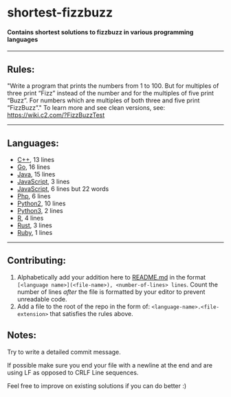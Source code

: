 # shortest-fizzbuzz
#### Contains shortest solutions to fizzbuzz in various programming languages

** **

## Rules:
"Write a program that prints the numbers from 1 to 100. But for multiples of three print “Fizz” instead of the number and for the multiples of five print “Buzz”. For numbers which are multiples of both three and five print “FizzBuzz”."
To learn more and see clean versions, see: https://wiki.c2.com/?FizzBuzzTest

** **

## Languages:
- [C++](C++.cpp), 13 lines
- [Go](Go.go), 16 lines
- [Java](Java.java), 15 lines
- [JavaScript](JavaScript.js), 3 lines
- [JavaScript](js.js), 6 lines but 22 words
- [Php](PHP.php), 6 lines
- [Python2](Python2.py), 10 lines
- [Python3](Python3.py), 2 lines
- [R](R.R), 4 lines
- [Rust](Rust.rs), 3 lines
- [Ruby](Ruby.rb), 1 lines

** **

## Contributing:
1. Alphabetically add your addition here to [README.md](README.md) in the format `[<language name>](<file-name>), <number-of-lines> lines`. Count the number of lines _after_ the file is formatted by your editor to prevent unreadable code. 
2. Add a file to the root of the repo in the form of: `<language-name>.<file-extension>` that satisfies the rules above. 

## Notes:
Try to write a detailed commit message.

If possible make sure you end your file with a newline at the end and are using LF as opposed to CRLF Line sequences.

Feel free to improve on existing solutions if you can do better :)

